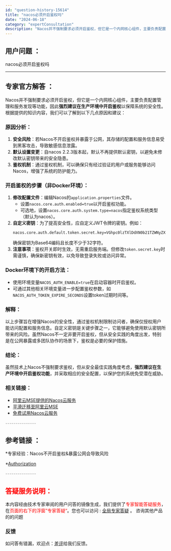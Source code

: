 ```yaml
---
id: "question-history-15614"
title: "nacos必须开启鉴权吗"
date: "2024-06-18"
category: "expertConsultation"
description: "Nacos并不强制要求必须开启鉴权，但它是一个内网核心组件，主要负责配置管理和服务发现等功能，因此**强烈建议在生产环境中开启鉴权**以保障系统的安全性。根据提供的知识内容，我们可以了解到以下几点原因和建议：### 原因分析：1. **安全风险**：若Nacos不开启鉴权并暴露于公网，其存储的配置和"
---
```


## 用户问题 ： 
 nacos必须开启鉴权吗  

---------------
## 专家官方解答 ：

Nacos并不强制要求必须开启鉴权，但它是一个内网核心组件，主要负责配置管理和服务发现等功能，因此**强烈建议在生产环境中开启鉴权**以保障系统的安全性。根据提供的知识内容，我们可以了解到以下几点原因和建议：

### 原因分析：
1. **安全风险**：若Nacos不开启鉴权并暴露于公网，其存储的配置和服务信息易受到黑客攻击，导致敏感信息泄露。
2. **默认设置变更**：自nacos 2.2.3版本起，默认不再提供默认密钥，以避免未修改默认密钥带来的安全隐患。
3. **鉴权机制**：通过鉴权机制，可以确保只有经过验证的用户或服务能够访问Nacos，增强了系统的防护能力。

### 开启鉴权的步骤（非Docker环境）：
1. **修改配置文件**：编辑Nacos的`application.properties`文件。
    - 设置`nacos.core.auth.enabled=true`以开启鉴权功能。
    - 可选地，设置`nacos.core.auth.system.type=nacos`指定鉴权系统类型（默认为nacos）。
2. **自定义密钥**：为了提高安全性，应自定义JWT令牌的密钥。例如：
    ```properties
    nacos.core.auth.default.token.secret.key=VGhpc0lzTXlDdXN0b21TZWNyZXRLZXkwMTIzNDU2Nzg=
    ```
    确保密钥为Base64编码且长度不少于32字符。
3. **注意事项**：鉴权开关即时生效，无需重启服务端。但修改`token.secret.key`时需谨慎，确保新密钥有效，以免导致登录失败或访问异常。

### Docker环境下的开启方法：
- 使用环境变量`NACOS_AUTH_ENABLE=true`在启动容器时开启鉴权。
- 可通过其他相关环境变量进一步配置鉴权参数，如`NACOS_AUTH_TOKEN_EXPIRE_SECONDS`设置token过期时间等。

### 解释：
以上步骤旨在增强Nacos的安全性，通过鉴权机制限制访问者，确保仅授权用户能访问配置和服务信息。自定义密钥是关键步骤之一，它能够避免使用默认密钥所带来的风险。虽然Nacos不一定非要开启鉴权，但从安全实践的角度出发，特别是在公网暴露或多团队协作的场景下，鉴权是必要的保护措施。

### 结论：
虽然技术上Nacos不强制要求鉴权，但从安全最佳实践角度考虑，**强烈建议在生产环境中开启鉴权功能**，并采取相应的安全配置，以保护您的系统免受潜在威胁。

### 相关链接：
- [阿里云MSE提供的Nacos云服务](https://www.aliyun.com/product/aliware/mse?spm=nacos.cloud.topbar.0.0.0)
- [平滑迁移至阿里云MSE](https://help.aliyun.com/zh/mse/user-guide/migrate-applications-from-self-managed-instances-to-mse-microservices-registry?spm=a2c4g.11186623.0.0.76e17b26TS1Abr)
- [免费试用Nacos云服务](https://free.aliyun.com/?searchKey=nacos&spm=nacos.cloud.topbar.0.0.0)


<font color="#949494">---------------</font> 


## 参考链接 ：

*专家经验：Nacos不开启鉴权&暴露公网会导致风险 
 
 *[Authorization](https://nacos.io/docs/latest/guide/user/auth)


 <font color="#949494">---------------</font> 
 


## <font color="#FF0000">答疑服务说明：</font> 

本内容经由技术专家审阅的用户问答的镜像生成，我们提供了<font color="#FF0000">专家智能答疑服务</font>，在<font color="#FF0000">页面的右下的浮窗”专家答疑“</font>。您也可以访问 : [全局专家答疑](https://answer.opensource.alibaba.com/docs/intro) 。 咨询其他产品的的问题

### 反馈
如问答有错漏，欢迎点：[差评](https://ai.nacos.io/user/feedbackByEnhancerGradePOJOID?enhancerGradePOJOId=15628)给我们反馈。
